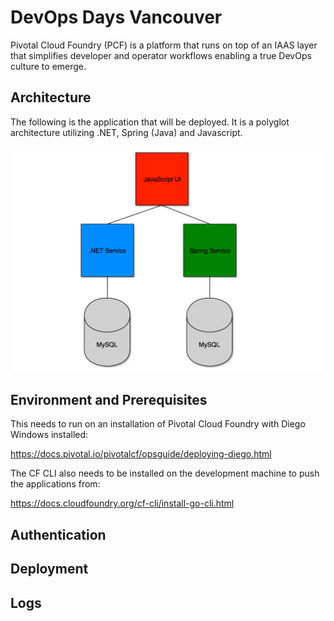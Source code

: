 # DevOps Days Vancouver

Pivotal Cloud Foundry (PCF) is a platform that runs on top of an IAAS layer that simplifies developer and operator workflows enabling a true DevOps culture to emerge.

## Architecture

The following is the application that will be deployed. It is a polyglot architecture utilizing .NET, Spring (Java) and Javascript.

![alt text](architecture.png "Architecture")

## Environment and Prerequisites

This needs to run on an installation of Pivotal Cloud Foundry with Diego Windows installed:

https://docs.pivotal.io/pivotalcf/opsguide/deploying-diego.html

The CF CLI also needs to be installed on the development machine to push the applications from:

https://docs.cloudfoundry.org/cf-cli/install-go-cli.html

## Authentication

## Deployment

## Logs



